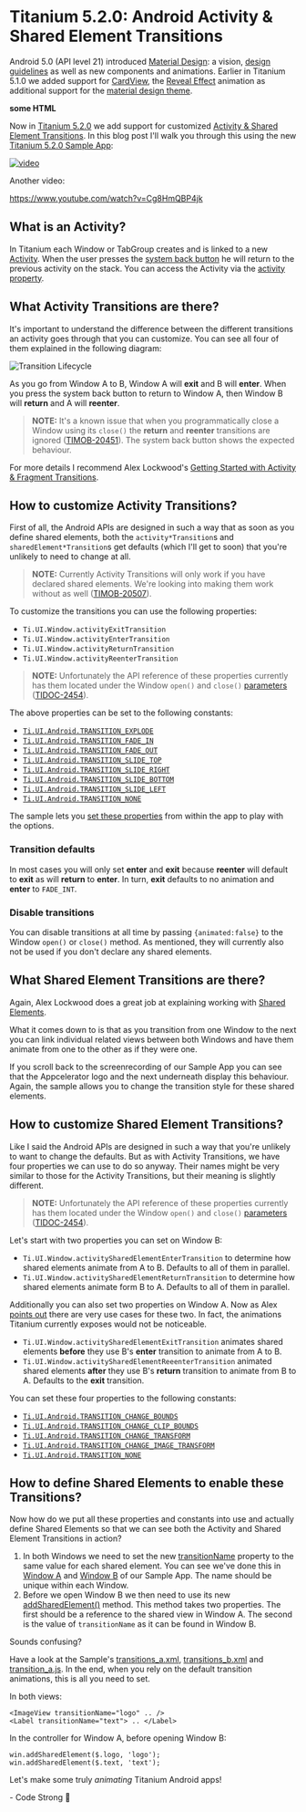 # Titanium 5.2.0: Android Activity & Shared Element Transitions

Android 5.0 (API level 21) introduced [Material Design](http://developer.android.com/design/material/index.html): a vision, [design guidelines](http://www.google.com/design/spec/material-design/introduction.html) as well as new components and animations. Earlier in Titanium 5.1.0 we added support for [CardView](https://github.com/appcelerator-developer-relations/appc-sample-ti510#cardview), the [Reveal Effect](https://github.com/appcelerator-developer-relations/appc-sample-ti510#reveal-effect) animation as additional support for the [material design theme](https://github.com/appcelerator-developer-relations/appc-sample-ti510#progressbar-color).

<b>some HTML</b>

Now in [Titanium 5.2.0](http://www.appcelerator.com/blog/2016/02/ga-release-of-cli-5-2-titanium-5-2-and-studio-4-5/) we add support for customized [Activity & Shared Element Transitions](https://developer.android.com/training/material/animations.html#Transitions). In this blog post I'll walk you through this using the new [Titanium 5.2.0 Sample App](http://github.com/appcelerator-developer-relations/appc-sample-ti520):

[![video](http://img.youtube.com/vi/Cg8HmQBP4jk/0.jpg)](https://www.youtube.com/watch?v=Cg8HmQBP4jk)

Another video:

https://www.youtube.com/watch?v=Cg8HmQBP4jk

## What is an Activity?
In Titanium each Window or TabGroup creates and is linked to a new [Activity](http://developer.android.com/guide/components/activities.html). When the user presses the [system back button](http://developer.android.com/training/implementing-navigation/temporal.html) he will return to the previous activity on the stack. You can access the Activity via the [activity property](http://docs.appcelerator.com/platform/latest/#!/api/Titanium.UI.Window-property-activity).

## What Activity Transitions are there?

It's important to understand the difference between the different transitions an activity goes through that you can customize. You can see all four of them explained in the following diagram:

![Transition Lifecycle](assets/transitions.png)

As you go from Window A to B, Window A will **exit** and B will **enter**. When you press the system back button to return to Window A, then Window B will **return** and A will **reenter**.

> **NOTE:** It's a known issue that when you programmatically close a Window using its `close()` the **return** and **reenter** transitions are ignored ([TIMOB-20451](https://jira.appcelerator.org/browse/TIMOB-20451)). The system back button shows the expected behaviour.

For more details I recommend Alex Lockwood's [Getting Started with Activity & Fragment Transitions](http://www.androiddesignpatterns.com/2014/12/activity-fragment-transitions-in-android-lollipop-part1.html).

## How to customize Activity Transitions?

First of all, the Android APIs are designed in such a way that as soon as you define shared elements, both the `activity*Transition`s and `sharedElement*Transition`s get defaults (which I'll get to soon) that you're unlikely to need to change at all.

> **NOTE:** Currently Activity Transitions will only work if you have declared shared elements. We're looking into making them work without as well ([TIMOB-20507](https://jira.appcelerator.org/browse/TIMOB-20507)).

To customize the transitions you can use the following properties:

* `Ti.UI.Window.activityExitTransition`
* `Ti.UI.Window.activityEnterTransition`
* `Ti.UI.Window.activityReturnTransition`
* `Ti.UI.Window.activityReenterTransition`

> **NOTE:** Unfortunately the API reference of these properties currently has them located under the Window `open()` and `close()` [parameters](http://docs.appcelerator.com/platform/latest/#!/api/openWindowParams) ([TIDOC-2454](https://jira.appcelerator.org/browse/TIDOC-2454)).

The above properties can be set to the following constants:

* [`Ti.UI.Android.TRANSITION_EXPLODE`](http://docs.appcelerator.com/platform/latest/#!/api/Titanium.UI.Android-property-TRANSITION_EXPLODE)
* [`Ti.UI.Android.TRANSITION_FADE_IN`](http://docs.appcelerator.com/platform/latest/#!/api/Titanium.UI.Android-property-TRANSITION_FADE_IN)
* [`Ti.UI.Android.TRANSITION_FADE_OUT`](http://docs.appcelerator.com/platform/latest/#!/api/Titanium.UI.Android-property-TRANSITION_FADE_OUT)
* [`Ti.UI.Android.TRANSITION_SLIDE_TOP`](http://docs.appcelerator.com/platform/latest/#!/api/Titanium.UI.Android-property-TRANSITION_SLIDE_TOP)
* [`Ti.UI.Android.TRANSITION_SLIDE_RIGHT`](http://docs.appcelerator.com/platform/latest/#!/api/Titanium.UI.Android-property-SLIDE_RIGHT)
* [`Ti.UI.Android.TRANSITION_SLIDE_BOTTOM`](http://docs.appcelerator.com/platform/latest/#!/api/Titanium.UI.Android-property-SLIDE_BOTTOM)
* [`Ti.UI.Android.TRANSITION_SLIDE_LEFT`](http://docs.appcelerator.com/platform/latest/#!/api/Titanium.UI.Android-property-SLIDE_LEFT)
* [`Ti.UI.Android.TRANSITION_NONE`](http://docs.appcelerator.com/platform/latest/#!/api/Titanium.UI.Android-property-TRANSITION_NONE)

The sample lets you [set these properties](../app/views/android/transitions_a.xml#L8) from within the app to play with the options.

### Transition defaults
In most cases you will only set **enter** and **exit** because **reenter** will default to **exit** as will **return** to **enter**. In turn, **exit** defaults to no animation and **enter** to `FADE_INT`.

### Disable transitions
You can disable transitions at all time by passing `{animated:false}` to the Window `open()` or `close()` method. As mentioned, they will currently also not be used if you don't declare any shared elements.

## What Shared Element Transitions are there?
Again, Alex Lockwood does a great job at explaining working with [Shared Elements](http://www.androiddesignpatterns.com/2015/01/activity-fragment-shared-element-transitions-in-depth-part3a.html).

What it comes down to is that as you transition from one Window to the next you can link individual related views between both Windows and have them animate from one to the other as if they were one.

If you scroll back to the screenrecording of our Sample App you can see that the Appcelerator logo and the next underneath display this behaviour. Again, the sample allows you to change the transition style for these shared elements.

## How to customize Shared Element Transitions?

Like I said the Android APIs are designed in such a way that you're unlikely to want to change the defaults. But as with Activity Transitions, we have four properties we can use to do so anyway. Their names might be very similar to those for the Activity Transitions, but their meaning is slightly different.

> **NOTE:** Unfortunately the API reference of these properties currently has them located under the Window `open()` and `close()` [parameters](http://docs.appcelerator.com/platform/latest/#!/api/openWindowParams) ([TIDOC-2454](https://jira.appcelerator.org/browse/TIDOC-2454)).

Let's start with two properties you can set on Window B:

* `Ti.UI.Window.activitySharedElementEnterTransition` to determine how shared elements animate from A to B. Defaults to all of them in parallel.
* `Ti.UI.Window.activitySharedElementReturnTransition` to determine how shared elements animate form B to A. Defaults to all of them in parallel.

Additionally you can also set two properties on Window A. Now as Alex [points out](http://www.androiddesignpatterns.com/2015/01/activity-fragment-shared-element-transitions-in-depth-part3a.html#footnote1)  there are very use cases for these two. In fact, the animations Titanium currently exposes would not be noticeable.

* `Ti.UI.Window.activitySharedElementExitTransition` animates shared elements **before** they use B's **enter** transition to animate from A to B.
* `Ti.UI.Window.activitySharedElementReeenterTransition` animated shared elements **after** they use B's **return** transition to animate from B to A. Defaults to the **exit** transition.

You can set these four properties to the following constants:

* [`Ti.UI.Android.TRANSITION_CHANGE_BOUNDS`](http://docs.appcelerator.com/platform/latest/#!/api/Titanium.UI.Android-property-TRANSITION_CHANGE_BOUNDS)
* [`Ti.UI.Android.TRANSITION_CHANGE_CLIP_BOUNDS`](http://docs.appcelerator.com/platform/latest/#!/api/Titanium.UI.Android-property-TRANSITION_CLIP_BOUNDS)
* [`Ti.UI.Android.TRANSITION_CHANGE_TRANSFORM`](http://docs.appcelerator.com/platform/latest/#!/api/Titanium.UI.Android-property-TRANSITION_CHANGE_TRANSFORM)
* [`Ti.UI.Android.TRANSITION_CHANGE_IMAGE_TRANSFORM`](http://docs.appcelerator.com/platform/latest/#!/api/Titanium.UI.Android-property-TRANSITION_CHANGE_IMAGE_TRANSFORM)
* [`Ti.UI.Android.TRANSITION_NONE`](http://docs.appcelerator.com/platform/latest/#!/api/Titanium.UI.Android-property-TRANSITION_NONE)

## How to define Shared Elements to enable these Transitions?

Now how do we put all these properties and constants into use and actually define Shared Elements so that we can see both the Activity and Shared Element Transitions in action?

1. In both Windows we need to set the new [transitionName](http://docs.appcelerator.com/platform/latest/#!/api/Titanium.UI.View-property-transitionName) property to the same value for each shared element. You can see we've done this in [Window A](../app/views/android/transitions_a.xml#L66-L67) and [Window B](../app/views/android/transitions_b.xml#L7-L9) of our Sample App. The name should be unique within each Window.
2. Before we open Window B we then need to use its new [addSharedElement()](http://docs.appcelerator.com/platform/latest/#!/api/Titanium.UI.Window-method-addSharedElement) method. This method takes two properties. The first should be a reference to the shared view in Window A. The second is the value of `transitionName` as it can be found in Window B.

Sounds confusing?

Have a look at the Sample's [transitions_a.xml](../app/views/android/transitions_a.xml#L66-L67), [transitions_b.xml](../app/views/android/transitions_b.xml#L7-L9) and [transition_a.js](../app/controllers/android/transitions_a.js#L30-L31). In the end, when you rely on the default transition animations, this is all you need to set.

In both views:

```
<ImageView transitionName="logo" .. />
<Label transitionName="text"> .. </Label>
```

In the controller for Window A, before opening Window B:

```
win.addSharedElement($.logo, 'logo');
win.addSharedElement($.text, 'text');
```

Let's make some truly *animating* Titanium Android apps!

\- Code Strong 🚀
